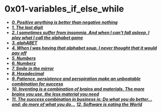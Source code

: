 # 0x01-variables_if_else_while

- ***[0. Positive anything is better than negative nothing](./0-positive_or_negative.c)***
- ***[1. The last digit](./1-last_digit.c)***
- ***[2. I sometimes suffer from insomnia. And when I can't fall asleep, I play what I call the alphabet game](./2-print_alphabet.c)***
- ***[3. alphABET](./3-print_alphabets.c)***
- ***[4. When I was having that alphabet soup, I never thought that it would pay off](./4-print_alphabt.c)***
- ***[5. Numbers](./5-print_numbers.c)***
- ***[6. Numberz](./6-print_numberz.c)***
- ***[7. Smile in the mirror](./7-print_tebahpla.c)***
- ***[8. Hexadecimal](./8-print_base16.c)***
- ***[9. Patience, persistence and perspiration make an unbeatable combination for success](./9-print_comb.c)***
- ***[10. Inventing is a combination of brains and materials. The more brains you use, the less material you need](./100-print_comb3.c)***
- ***[11. The success combination in business is: Do what you do better... and: do more of what you do...](./101-print_comb4.c)***
***[12. Software is eating the World](./102-print_comb5.c)***

